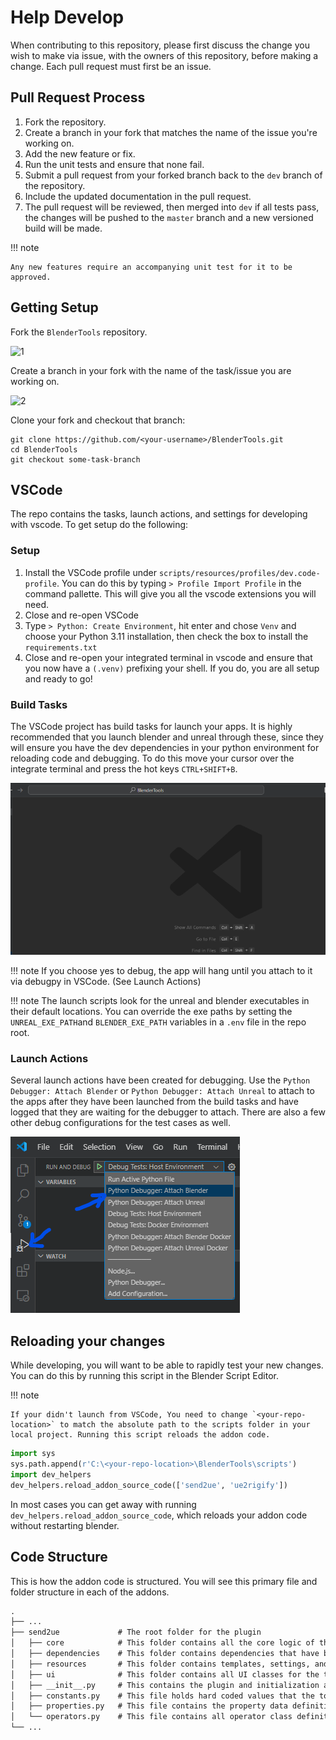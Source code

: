 # Help Develop
When contributing to this repository, please first discuss the change you wish to make via issue,
with the owners of this repository, before making a change. Each pull request must first be an issue.

## Pull Request Process
1. Fork the repository.
1. Create a branch in your fork that matches the name of the issue you're working on.
1. Add the new feature or fix.
1. Run the unit tests and ensure that none fail.
1. Submit a pull request from your forked branch back to the `dev` branch of the repository.
1. Include the updated documentation in the pull request.
1. The pull request will be reviewed, then merged into `dev` if all tests pass, the changes will be pushed to the `master` branch and a new versioned build will be made.

!!! note
  
    Any new features require an accompanying unit test for it to be approved.


## Getting Setup
Fork the `BlenderTools` repository.

![1](./images/development/1.jpg)

Create a branch in your fork with the name of the task/issue you are working on.

![2](./images/development/2.jpg)

Clone your fork and checkout that branch:
```shell
git clone https://github.com/<your-username>/BlenderTools.git
cd BlenderTools
git checkout some-task-branch
```

## VSCode
The repo contains the tasks, launch actions, and settings for developing with vscode. To get setup do the following:

### Setup
1. Install the VSCode profile under `scripts/resources/profiles/dev.code-profile`. You can do this by typing `> Profile Import Profile` in the command pallette. This will give you all the vscode extensions you will need.
1. Close and re-open VSCode
1. Type `> Python: Create Environment`, hit enter and chose `Venv` and choose your Python 3.11 installation, then check the box to install the `requirements.txt`
1. Close and re-open your integrated terminal in vscode and ensure that you now have a `(.venv)` prefixing your shell. If you do, you are all setup and ready to go!

### Build Tasks
The VSCode project has build tasks for launch your apps. It is highly recommended that you launch blender and unreal through these, since they will ensure you have the dev dependencies in your python environment for reloading code and debugging. To do this move your cursor over the integrate terminal and press the hot keys `CTRL+SHIFT+B`. 

![2.1](./images/development/2.1.gif)

!!! note
    If you choose yes to debug, the app will hang until you attach to it via debugpy in VSCode. (See Launch Actions)

!!! note
    The launch scripts look for the unreal and blender executables in their default locations. You can override the exe paths by setting
    the `UNREAL_EXE_PATH`and `BLENDER_EXE_PATH` variables in a `.env` file in the repo root.

### Launch Actions
Several launch actions have been created for debugging. Use the `Python Debugger: Attach Blender` or `Python Debugger: Attach Unreal` to attach to the apps after they have been launched from the build tasks and have logged that they are waiting for the debugger to attach. There are also a few other debug configurations for the test cases as well.

![2.2](./images/development/2.2.png)

## Reloading your changes
While developing, you will want to be able to rapidly test your new changes. You can do this by running this script in
the Blender Script Editor.

!!! note
  
    If your didn't launch from VSCode, You need to change `<your-repo-location>` to match the absolute path to the scripts folder in your local project. Running this script reloads the addon code.


```python
import sys
sys.path.append(r'C:\<your-repo-location>\BlenderTools\scripts')
import dev_helpers
dev_helpers.reload_addon_source_code(['send2ue', 'ue2rigify'])
```

In most cases you can get away with running `dev_helpers.reload_addon_source_code`, which reloads your addon code without restarting blender.


## Code Structure

This is how the addon code is structured. You will see this primary file and folder structure in each of the addons.


```txt
.
├── ...
├── send2ue             # The root folder for the plugin
│   ├── core            # This folder contains all the core logic of the tool.
│   ├── dependencies    # This folder contains dependencies that have been added into the tool.
│   ├── resources       # This folder contains templates, settings, and extensions.
│   ├── ui              # This folder contains all UI classes for the tool.
│   ├── __init__.py     # This contains the plugin and initialization and uninitialization calls for all operators, properties and events.
│   ├── constants.py    # This file holds hard coded values that the tool utilizes.
│   ├── properties.py   # This file contains the property data definition for the tool. All tool properties should live in here.
│   └── operators.py    # This file contains all operator class definitions. This serves as the entry point to all logic that lives in the core module.
└── ...
```
